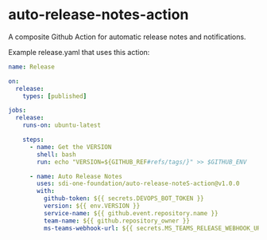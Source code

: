 # auto-release-notes-action
A composite Github Action for automatic release notes and notifications.

Example release.yaml that uses this action:

```yaml
name: Release

on:
  release:
    types: [published]

jobs:
  release:
    runs-on: ubuntu-latest

    steps:
      - name: Get the VERSION
        shell: bash
        run: echo "VERSION=${GITHUB_REF#refs/tags/}" >> $GITHUB_ENV

      - name: Auto Release Notes
        uses: sdi-one-foundation/auto-release-noteS-action@v1.0.0
        with:
          github-token: ${{ secrets.DEVOPS_BOT_TOKEN }}
          version: ${{ env.VERSION }}
          service-name: ${{ github.event.repository.name }}
          team-name: ${{ github.repository_owner }}
          ms-teams-webhook-url: ${{ secrets.MS_TEAMS_RELEASE_WEBHOOK_URL }}
```
